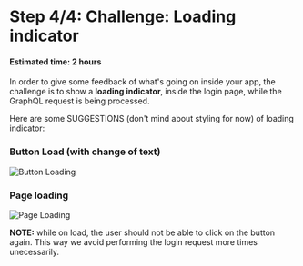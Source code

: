 # Step 4/4: Challenge: Loading indicator
#### Estimated time: 2 hours

In order to give some feedback of what's going on inside your app, the challenge is to show a **loading indicator**, inside the login page, while the GraphQL request is being processed.

Here are some SUGGESTIONS (don't mind about styling for now) of loading indicator:

### Button Load (with change of text)

![Button Loading](https://raw.githubusercontent.com/indigotech/taq-github-bot/master/images/load-button.jpg)

### Page loading

![Page Loading](https://raw.githubusercontent.com/indigotech/taq-github-bot/master/images/load-screen.jpg)

**NOTE:** while on load, the user should not be able to click on the button again. This way we avoid performing the login request more times unecessarily.
